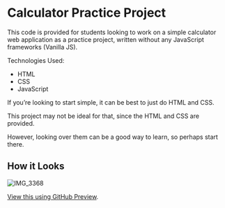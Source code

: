 
# Calculator Practice Project

This code is provided for students looking to work on a simple calculator web application as a practice project, written without any JavaScript frameworks (Vanilla JS).

Technologies Used:

- HTML
- CSS
- JavaScript

If you’re looking to start simple, it can be best to just do HTML and CSS.

This project may not be ideal for that, since the HTML and CSS are provided.

However, looking over them can be a good way to learn, so perhaps start there.

## How it Looks

![IMG_3368](https://github.com/user-attachments/assets/7e66ab99-7dd5-48ad-b388-0bba52fec924)

[View this using GitHub Preview](https://html-preview.github.io/?url=https://raw.githubusercontent.com/pecknigel/calculator-practice-project/refs/heads/main/index.html).
